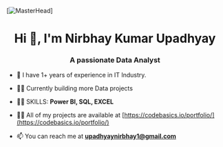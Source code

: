 [![MasterHead](https://miro.medium.com/v2/resize:fit:679/0*0JBZx8rioVbrR4vJ.gif)]
<h1 align="center">Hi 👋, I'm Nirbhay Kumar Upadhyay</h1>
<h3 align="center">A passionate Data Analyst</h3>


- 🌱 I have 1+ years of experience in IT Industry.

- 👨‍💻 Currently building more Data projects

- 👨‍💻 SKILLS: **Power BI, SQL, EXCEL**

- 👨‍💻 All of my projects are available at
  [https://codebasics.io/portfolio/](https://codebasics.io/portfolio/)

- 📫 You can reach me at **upadhyaynirbhay1@gmail.com**
